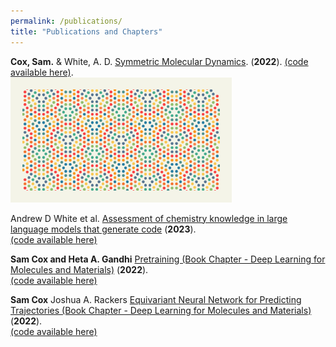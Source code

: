 ```yaml
---
permalink: /publications/
title: "Publications and Chapters"
---
```


**Cox, Sam.** & White, A. D. [Symmetric Molecular Dynamics](https://pubs.acs.org/doi/10.1021/acs.jctc.2c00401). (**2022**). [(code available here)](https://github.com/whitead/symd).\
<img class="pub-img" src="../assets/images/toc.jpg" height="200px"> 

Andrew D White et al. [Assessment of chemistry knowledge in large language models that generate code](https://pubs.rsc.org/en/content/articlepdf/2023/dd/d2dd00087c) (**2023**).\
[(code available here)](https://github.com/ur-whitelab/nlcc-data) 

**Sam Cox and Heta A. Gandhi** [Pretraining (Book Chapter - Deep Learning for Molecules and Materials)](https://dmol.pub/dl/pretraining.html) (**2022**).\
[(code available here)](https://github.com/whitead/dmol-book) 

**Sam Cox** Joshua A. Rackers [Equivariant Neural Network for Predicting Trajectories (Book Chapter - Deep Learning for Molecules and Materials)](https://dmol.pub/applied/e3nn_traj.html) (**2022**).\
[(code available here)](https://github.com/whitead/dmol-book) 